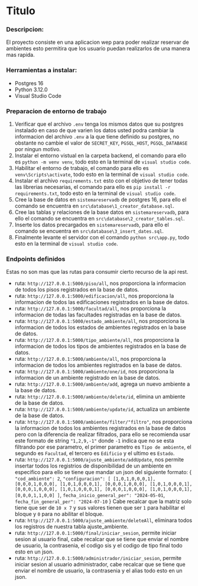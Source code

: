 # Titulo

### Descripcion:
El proyecto consiste en una aplicacion wep para poder realizar reservar de ambientes esto permitira que los usuario puedan realizarlos de una manera mas rapida.
### Herramientas a instalar:
* Postgres 16
* Python 3.12.0
* Visual Studio Code
### Preparacion de entorno de trabajo
1. Verificar que el archivo ```.env``` tenga los mismos datos que su postgres instalado en caso de que varien los datos usted podra cambiar la informacion del archivo ```.env``` a la que tiene definido su postgres, no obstante no cambie el valor de ```SECRET_KEY```, ```PGSQL_HOST```, ```PGSQL_DATABASE``` por ningun motivo.
2. Instalar el entorno vistual en la carpeta backend, el comando para ello es ```python -m venv venv```, todo esto en la terminal de ``visual studio code``.
3. Habilitar el entorno de trabajo, el comando para ello es ```venv\Scripts\activate```, todo esto en la terminal de ``visual studio code``.
4. Instalar el archivo ```requirements.txt``` esto con el objetivo de tener todas las librerias necesarias, el comando para ello es ```pip install -r requirements.txt```, todo esto en la terminal de ``visual studio code``.
5. Cree la base de datos en ```sistemareservadb``` de postgres 16, para ello el comando se encuentra en ```src\database\1_creator_database.sql```.
6. Cree las tablas y relaciones de la base datos en ```sistemareservadb```, para ello el comando se encuentra en ```src\database\2_creator_tables.sql```.
7. Inserte los datos precargados en ```sistemareservadb```, para ello el comando se encuentra en ```src\database\3_insert_dates.sql```.
8. Finalmente levante el servidor con el comando ```python src\app.py```, todo esto en la terminal de ``visual studio code``.

### Endpoints definidos
Estas no son mas que las rutas para consumir cierto recurso de la api rest.
* ruta: ``http://127.0.0.1:5000/piso/all``, nos proporciona la informacion de todos los pisos registrados en la base de datos.
* ruta: ``http://127.0.0.1:5000/edificacion/all``, nos proporciona la informacion de todos las edificaciones registrados en la base de datos.
* ruta: ``http://127.0.0.1:5000/facultad/all``, nos proporciona la informacion de todas las facultades registradas en la base de datos.
* ruta: ``http://127.0.0.1:5000/estado_ambiente/all``, nos proporciona la informacion de todos los estados de ambientes registrados en la base de datos.
* ruta: ``http://127.0.0.1:5000/tipo_ambiente/all``, nos proporciona la informacion de todos los tipos de ambientes registrados en la base de datos.
* ruta: ``http://127.0.0.1:5000/ambiente/all``, nos proporciona la informacion de todos los ambientes registrados en la base de datos.
* ruta: ``http://127.0.0.1:5000/ambiente/one/id``, nos proporciona la informacion de un ambiente registrado en la base de datos.
* ruta: ``http://127.0.0.1:5000/ambiente/add``, agrega un nuevo ambiente a la base de datos.
* ruta: ``http://127.0.0.1:5000/ambiente/delete/id``, elimina un ambiente de la base de datos.
* ruta: ``http://127.0.0.1:5000/ambiente/update/id``, actualiza un ambiente de la base de datos.
* ruta: ``http://127.0.0.1:5000/ambiente/filter/"filtro"``, nos proporciona la informacion de todos los ambientes registrados en la base de datos pero con la diferencia de realizar filtrados, para ello se recomienda usar este formato de string ``"1,2,9,-1"`` donde ``-1`` indica que no se esta filtrando por ese parametro, el primer parametro es ``Tipo de ambiente``, el segundo es ``Facultad``, el tercero es ``Edificio`` y el ultimo es ``Estado``.
* ruta: ``http://127.0.0.1:5000/ajuste_ambiente/addUpdate``, nos permite insertar todos los registrios de disponibilidad de un ambiente en especifico para ello se tiene que mandar un json del siguiente formato:
{
  ``"cod_ambiente": 2``,
  ``"configuracion": [
    [1,0,1,0,0,0,1],
    [0,0,0,1,0,0,0],
    [1,0,1,0,0,0,1],
    [0,0,0,1,0,0,0],
    [1,0,1,0,0,0,1],
    [0,0,0,1,0,0,0],
    [1,0,1,0,0,0,1],
    [0,0,0,1,0,0,0],
    [1,0,1,0,0,0,1],
    [0,0,0,1,1,0,0]
  ]``,
  ``fecha_inicio_general_per": "2024-05-01``,
  ``fecha_fin_general_per": "2024-07-10``
}
Cabe recalcar que la matriz solo tiene que ser de ``10 x 7`` y sus valores tienen que ser ``1`` para habilitar el bloque y ``0`` para no abilitar el bloque.
* ruta: ``http://127.0.0.1:5000/ajuste_ambiente/deleteAll``, eliminara todos los registros de nuestra tabla ajuste_ambiente.
* ruta: ``http://127.0.0.1:5000/final/iniciar_sesion``, permite iniciar sesion al usuario final, cabe recalcar que se tiene que enviar el nombre de usuario, la contrasenia, el codigo sis y el codigo de tipo final todo esto en un json.
* ruta: ``http://127.0.0.1:5000/administrador/iniciar_sesion``, permite iniciar sesion al usuario administrador, cabe recalcar que se tiene que enviar el nombre de usuario, la contrasenia y el alias todo esto en un json.
